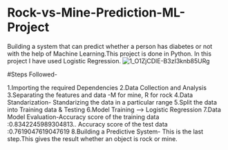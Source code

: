 # Rock-vs-Mine-Prediction-ML-Project
Building a system that can predict whether a person has diabetes or not with the help of Machine Learning.This project is done in Python. In this project I have used Logistic Regression.
![1_O1ZjCDlE-B3zI3knb85URg](https://github.com/harshitah2s4/Rock-vs-Mine-Prediction-ML-Project/assets/101599002/7e158295-2a7e-4663-b855-89738f9fde55)

#Steps Followed-

1.Importing the required Dependencies
2.Data Collection and Analysis
3.Separating the features and data -M for mine, R for rock
4.Data Standarization- Standarizing the data in a particular range
5.Split the data into Training data & Testing
6.Model Training --> Logistic Regression
7.Data Model Evaluation-Accuracy score of the training data :0.8342245989304813.. Accuracy score of the test data :0.7619047619047619
8.Building a Predictive System- This is the last step.This gives the result whether an object is rock or mine.

